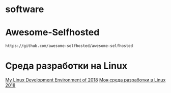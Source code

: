 software
========
# Awesome-Selfhosted
	https://github.com/awesome-selfhosted/awesome-selfhosted
	
# Среда разработки на Linux
[My Linux Development Environment of 2018](https://dev.to/brpaz/my-linux-development-environment-of-2018-ch7)
[Моя среда разработки в Linux 2018](https://medium.com/nuances-of-programming/%D0%BC%D0%BE%D1%8F-%D1%81%D1%80%D0%B5%D0%B4%D0%B0-%D1%80%D0%B0%D0%B7%D1%80%D0%B0%D0%B1%D0%BE%D1%82%D0%BA%D0%B8-%D0%B2-linux-2018-4a69203e048c)